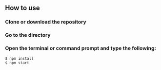 ## How to use

### Clone or download the repository
### Go to the directory
### Open the terminal or command prompt and type the following:
```
$ npm install
$ npm start
```
